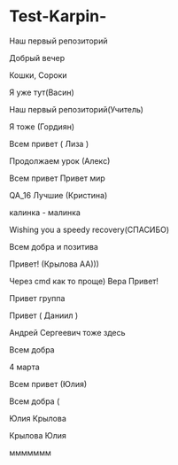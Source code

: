 # Test-Karpin-
Наш первый репозиторий

Добрый вечер 

Кошки, Сороки

Я уже тут(Васин)

Наш первый репозиторий(Учитель)

Я тоже (Гордиян)

Всем привет ( Лиза )

Продолжаем урок (Алекс)

Всем привет
Привет мир

QA_16 Лучшие (Кристина)

калинка - малинка

Wishing you a speedy recovery(СПАСИБО)

Всем добра и позитива

Привет! (Крылова АА)))

Через cmd как то проще)
Вера
Привет!

Привет группа

Привет ( Даниил )

Андрей Сергеевич тоже здесь

Всем добра

4 марта

Всем привет (Юлия)

Всем добра (

Юлия Крылова

Крылова Юлия

ммммммм
